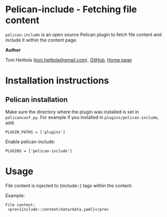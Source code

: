 Pelican-include - Fetching file content
=======================================

`pelican-include` is an open source Pelican plugin to fetch file content and include it within the content page. 

**Author**

Toni Heittola (toni.heittola@gmail.com), [GitHub](https://github.com/toni-heittola), [Home page](http://www.cs.tut.fi/~heittolt/)

Installation instructions
=========================

## Pelican installation

Make sure the directory where the plugin was installed is set in `pelicanconf.py`. For example if you installed in `plugins/pelican-include`, add:

    PLUGIN_PATHS = ['plugins']

Enable pelican-include:

    PLUGINS = ['pelican-include']

Usage
=====

File content is injected to {include::<path to file>} tags within the content.

Example:

    File content:
     <pre>{include::content/data/data.yaml}</pre>
